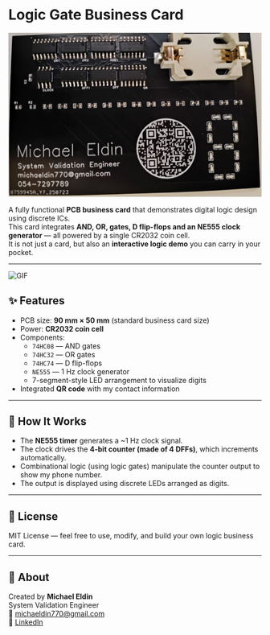 # Logic Gate Business Card

![Business Card Front](Photos/front.jpeg)



A fully functional **PCB business card** that demonstrates digital logic design using discrete ICs.  
This card integrates **AND, OR, gates, D flip-flops and an NE555 clock generator** — all powered by a single CR2032 coin cell.  
It is not just a card, but also an **interactive logic demo** you can carry in your pocket.

---
![GIF](demonstration_gif.gif)
## ✨ Features
- PCB size: **90 mm × 50 mm** (standard business card size)  
- Power: **CR2032 coin cell**  
- Components:
  - `74HC08` — AND gates  
  - `74HC32` — OR gates  
  - `74HC74` — D flip-flops  
  - `NE555` — 1 Hz clock generator  
  - 7-segment-style LED arrangement to visualize digits  
- Integrated **QR code** with my contact information  

---

## 🧩 How It Works
- The **NE555 timer** generates a ~1 Hz clock signal.  
- The clock drives the **4-bit counter (made of 4 DFFs)**, which increments automatically.
- Combinational logic (using logic gates) manipulate the counter output to show my phone number.
- The output is displayed using discrete LEDs arranged as digits.  

---
## 📜 License
MIT License — feel free to use, modify, and build your own logic business card.

---

## 🙋 About
Created by **Michael Eldin**  
System Validation Engineer  
📧 michaeldin770@gmail.com  
🔗 [LinkedIn](https://www.linkedin.com/in/michael-eldin-37a20b162/)
